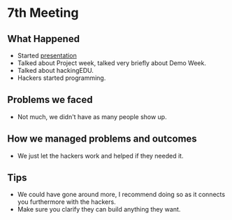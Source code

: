# 7th Meeting

## What Happened

- Started
  [presentation](https://github.com/SMHS-Programming/club/blob/ef47df64162248880e5083d2b6c83c20912fb31e/meetings/10_19_Meeting_VII.pdf)
- Talked about Project week, talked very briefly about Demo Week.
- Talked about hackingEDU.
- Hackers started programming.

## Problems we faced

- Not much, we didn't have as many people show up.

## How we managed problems and outcomes

- We just let the hackers work and helped if they needed it.

## Tips

- We could have gone around more, I recommend doing so as it connects you
  furthermore with the hackers.
- Make sure you clarify they can build anything they want.
